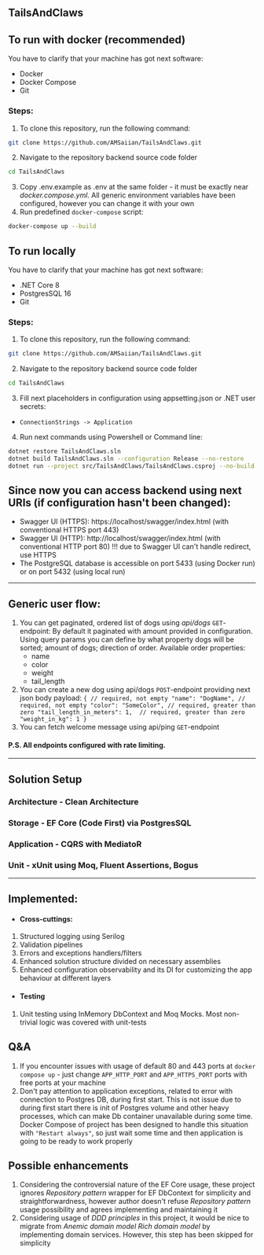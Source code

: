 TailsAndClaws
--------

## To run with docker (recommended)

You have to clarify that your machine has got next software:

- Docker
- Docker Compose
- Git

### Steps:

1. To clone this repository, run the following command:

```bash
git clone https://github.com/AMSaiian/TailsAndClaws.git
```

2. Navigate to the repository backend source code folder

``` bash
cd TailsAndClaws
```

3. Copy .env.example as .env at the same folder - it must be exactly near *docker.compose.yml*. All generic environment
   variables have been configured, however you can change it with your own
4. Run predefined `docker-compose` script:

``` bash
docker-compose up --build
```

## To run locally

You have to clarify that your machine has got next software:

- .NET Core 8
- PostgresSQL 16
- Git

### Steps:

1. To clone this repository, run the following command:

```bash
git clone https://github.com/AMSaiian/TailsAndClaws.git
```

2. Navigate to the repository backend source code folder

``` bash
cd TailsAndClaws
```

3. Fill next placeholders in configuration using appsetting.json or .NET user secrets:

- `ConnectionStrings -> Application`

4. Run next commands using Powershell or Command line:

```bash
dotnet restore TailsAndClaws.sln
dotnet build TailsAndClaws.sln --configuration Release --no-restore
dotnet run --project src/TailsAndClaws/TailsAndClaws.csproj --no-build
```

## Since now you can access backend using next URIs (if configuration hasn't been changed):

- Swagger UI (HTTPS): https://localhost/swagger/index.html (with conventional HTTPS port 443)
- Swagger UI (HTTP): http://localhost/swagger/index.html (with conventional HTTP port 80) !!! due to Swagger UI can't
  handle redirect, use HTTPS
- The PostgreSQL database is accessible on port 5433 (using Docker run) or on port 5432 (using local run)

------------

## Generic user flow:
1. You can get paginated, ordered list of dogs using *api/dogs* `GET`-endpoint:
   By default it paginated with amount provided in configuration. Using query params you can define by what property
   dogs will be sorted; amount of dogs; direction of order. Available order properties:
    - name
    - color
    - weight
    - tail_length
2. You can create a new dog using api/dogs `POST`-endpoint providing next json body payload: 
`
{
  // required, not empty
  "name": "DogName",
  // required, not empty
  "color": "SomeColor",
  // required, greater than zero
  "tail_length_in_meters": 1, 
  // required, greater than zero
  "weight_in_kg": 1
}
`
3. You can fetch welcome message using api/ping `GET`-endpoint

#### P.S. All endpoints configured with rate limiting. 
------------

## Solution Setup

### Architecture - Clean Architecture

### Storage - EF Core (Code First) via PostgresSQL

### Application - CQRS with MediatoR

### Unit - xUnit using Moq, Fluent Assertions, Bogus
------------

## Implemented:

- #### Cross-cuttings:

1. Structured logging using Serilog
2. Validation pipelines
3. Errors and exceptions handlers/filters
4. Enhanced solution structure divided on necessary assemblies
5. Enhanced configuration observability and its DI for customizing the app behaviour at different layers

- #### Testing

1. Unit testing using InMemory DbContext and Moq Mocks. Most non-trivial logic was covered with unit-tests

## Q&A

1. If you encounter issues with usage of default 80 and 443 ports at `docker compose up` - just change `APP_HTTP_PORT`
   and `APP_HTTPS_PORT` ports with free ports at your machine
2. Don't pay attention to application exceptions, related to error with connection to Postgres DB, during first start.
   This is not issue due to during first start there is init of Postgres volume and other heavy processes,
   which can make Db container unavailable during some time. Docker Compose of project has been designed to handle this
   situation with `"Restart always"`, so just wait some time and then application is going to be ready to work properly

## Possible enhancements

1. Considering the controversial nature of the EF Core usage, these project ignores *Repository pattern* wrapper for EF
   DbContext for simplicity and straightforwardness, however author doesn't refuse *Repository pattern* usage
   possibility and agrees implementing and maintaining it
2. Considering usage of *DDD principles* in this project, it would be nice to migrate from *Anemic domain model* *Rich
   domain model* by implementing domain services. However, this step has been skipped for simplicity
